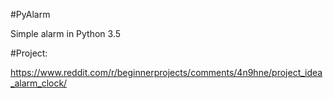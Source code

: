 #PyAlarm

Simple alarm in Python 3.5

#Project:

https://www.reddit.com/r/beginnerprojects/comments/4n9hne/project_idea_alarm_clock/
